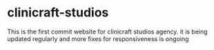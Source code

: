 # clinicraft-studios
This is the first commit website for clinicraft studios agency.
it is being updated regularly and more fixes for responsiveness is ongoing
